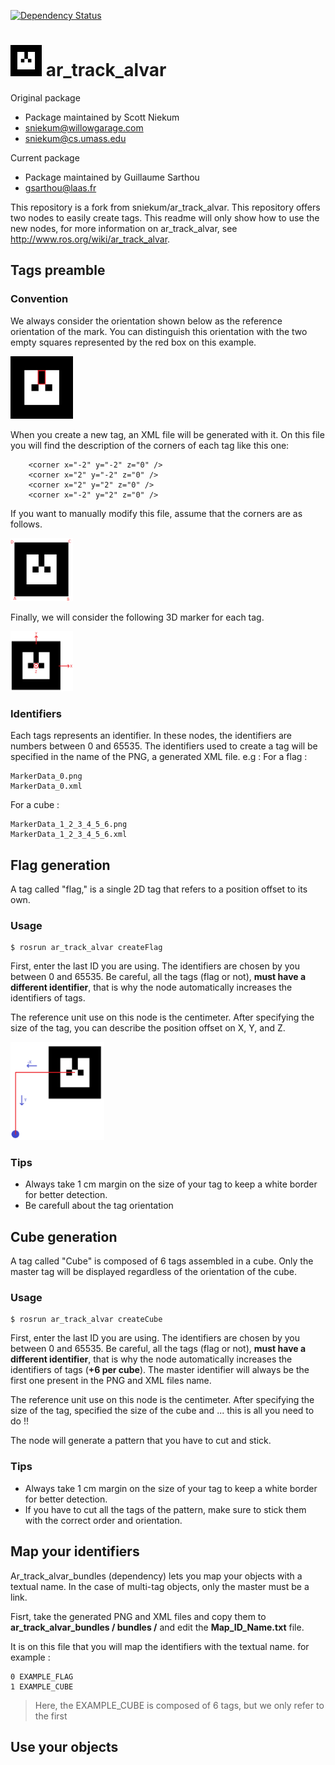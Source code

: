 [![Dependency Status](https://img.shields.io/badge/dependencies-ar_track_alvar_bundles-1eb0fc.svg)](https://github.com/jeanpolochon/ar_track_alvar_bundles)

# <img src="readme_images/MarkerData_0.png" width="50"> ar_track_alvar
Original package
- Package maintained by Scott Niekum
- sniekum@willowgarage.com
- sniekum@cs.umass.edu

Current package
- Package maintained by Guillaume Sarthou
- gsarthou@laas.fr

This repository is a fork from sniekum/ar_track_alvar. This repository offers two nodes to easily create tags.
This readme will only show how to use the new nodes, for more information on ar_track_alvar, see http://www.ros.org/wiki/ar_track_alvar.

## Tags preamble

### Convention
We always consider the orientation shown below as the reference orientation of the mark. You can distinguish this orientation with the two empty squares represented by the red box on this example.

<img src="readme_images/MarkerRef.png" width="100">

When you create a new tag, an XML file will be generated with it. On this file you will find the description of the corners of each tag like this one:
```
    <corner x="-2" y="-2" z="0" />
    <corner x="2" y="-2" z="0" />
    <corner x="2" y="2" z="0" />
    <corner x="-2" y="2" z="0" />
```
If you want to manually modify this file, assume that the corners are as follows.

<img src="readme_images/corners.png" width="100">

Finally, we will consider the following 3D marker for each tag.

<img src="readme_images/MarkerAxes.png" width="100">

### Identifiers
Each tags represents an identifier. In these nodes, the identifiers are numbers between 0 and 65535.
The identifiers used to create a tag will be specified in the name of the PNG, a generated XML file.
e.g :
For a flag :
```
MarkerData_0.png
MarkerData_0.xml
```
For a cube :
```
MarkerData_1_2_3_4_5_6.png
MarkerData_1_2_3_4_5_6.xml
```

## Flag generation
A tag called "flag," is a single 2D tag that refers to a position offset to its own.

### Usage
```
$ rosrun ar_track_alvar createFlag
```
First, enter the last ID you are using. The identifiers are chosen by you between 0 and 65535. Be careful, all the tags (flag or not), **must have a different identifier**, that is why the node automatically increases the identifiers of tags.

The reference unit use on this node is the centimeter.
After specifying the size of the tag, you can describe the position offset on X, Y, and Z.

<img src="readme_images/MarkerFlagExample.png" width="150">

### Tips
- Always take 1 cm margin on the size of your tag to keep a white border for better detection.
- Be carefull about the tag orientation

## Cube generation
A tag called "Cube" is composed of 6 tags assembled in a cube. Only the master tag will be displayed regardless of the orientation of the cube.

### Usage
```
$ rosrun ar_track_alvar createCube
```
First, enter the last ID you are using. The identifiers are chosen by you between 0 and 65535. Be careful, all the tags (flag or not), **must have a different identifier**, that is why the node automatically increases the identifiers of tags (**+6 per cube**). The master identifier will always be the first one present in the PNG and XML files name.

The reference unit use on this node is the centimeter.
After specifying the size of the tag, specified the size of the cube and ... this is all you need to do !!

The node will generate a pattern that you have to cut and stick.
### Tips
- Always take 1 cm margin on the size of your tag to keep a white border for better detection.
- If you have to cut all the tags of the pattern, make sure to stick them with the correct order and orientation.

## Map your identifiers

Ar_track_alvar_bundles (dependency) lets you map your objects with a textual name. In the case of multi-tag objects, only the master must be a link.

Fisrt, take the generated PNG and XML files and copy them to **ar_track_alvar_bundles / bundles /** and edit the **Map_ID_Name.txt** file.

It is on this file that you will map the identifiers with the textual name.
for example :
```
0 EXAMPLE_FLAG
1 EXAMPLE_CUBE
```
> Here, the EXAMPLE_CUBE is composed of 6 tags, but we only refer to the first

## Use your objects
